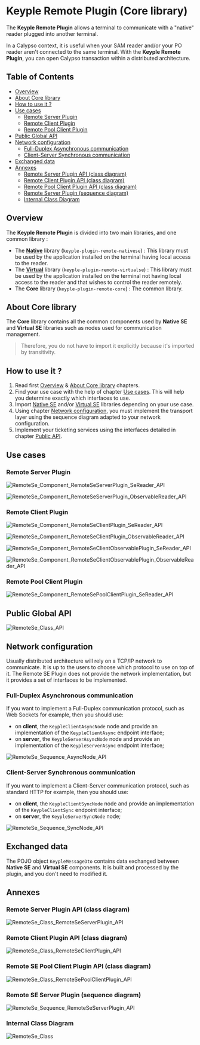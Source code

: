 # Keyple Remote Plugin (Core library)

The **Keyple Remote Plugin** allows a terminal to communicate with a "native" reader plugged into another terminal.

In a Calypso context, it is useful when your SAM reader and/or your PO reader aren't connected to the same terminal. With the **Keyple Remote Plugin**, you can open Calypso transaction within a distributed architecture.

## Table of Contents

* [Overview](#overview)
* [About Core library](#about-core-library)
* [How to use it ?](#how-to-use-it-)
* [Use cases](#use-cases)
    * [Remote Server Plugin](#remote-se-server-plugin)
    * [Remote Client Plugin](#remote-se-client-plugin)
    * [Remote Pool Client Plugin](#remote-se-pool-client-plugin)
* [Public Global API](#public-global-api)
* [Network configuration](#network-configuration)
    * [Full-Duplex Asynchronous communication](#full-duplex-asynchronous-communication)
    * [Client-Server Synchronous communication](#client-server-synchronous-communication)
* [Exchanged data](#exchanged-data)
* [Annexes](#annexes)
    * [Remote Server Plugin API (class diagram)](#remote-se-server-plugin-api-class-diagram)
    * [Remote Client Plugin API (class diagram)](#remote-se-client-plugin-api-class-diagram)
    * [Remote Pool Client Plugin API (class diagram)](#remote-se-pool-client-plugin-api-class-diagram)
    * [Remote Server Plugin (sequence diagram)](#remote-se-server-plugin-sequence-diagram)
    * [Internal Class Diagram](#internal-class-diagram)

## Overview

The **Keyple Remote Plugin** is divided into two main libraries, and one common library :
* The **[Native](../native/README.md)** library (`keyple-plugin-remote-nativese`) : This library must be used by the application installed on the terminal having local access to the reader.
* The **[Virtual](../virtual/README.md)** library (`keyple-plugin-remote-virtualse`) : This library must be used by the application installed on the terminal not having local access to the reader and that wishes to control the reader remotely.
* The **Core** library (`keyple-plugin-remote-core`) : The common library.

## About Core library

The **Core** library contains all the common components used by **Native SE** and **Virtual SE** libraries such as nodes used for communication management.

> Therefore, you do not have to import it explicitly because it's imported by transitivity.

## How to use it ?

1. Read first [Overview](#overview) & [About Core library](#about-core-library) chapters.
2. Find your use case with the help of chapter [Use cases](#use-cases). This will help you determine exactly which interfaces to use.
3. Import [Native SE](../nativese/README.md) and/or [Virtual SE](../virtualse/README.md) libraries depending on your use case.
4. Using chapter [Network configuration](#network-configuration), you must implement the transport layer using the sequence diagram adapted to your network configuration.
5. Implement your ticketing services using the interfaces detailed in chapter [Public API](#annexes).

## Use cases

### Remote Server Plugin

![RemoteSe_Component_RemoteSeServerPlugin_SeReader_API](../../../../../docs/img/remote-se/component/RemoteSe_Component_RemoteSeServerPlugin_SeReader_API.svg)

![RemoteSe_Component_RemoteSeServerPlugin_ObservableReader_API](../../../../../docs/img/remote-se/component/RemoteSe_Component_RemoteSeServerPlugin_ObservableReader_API.svg)

### Remote Client Plugin

![RemoteSe_Component_RemoteSeClientPlugin_SeReader_API](../../../../../docs/img/remote-se/component/RemoteSe_Component_RemoteSeClientPlugin_SeReader_API.svg)

![RemoteSe_Component_RemoteSeClientPlugin_ObservableReader_API](../../../../../docs/img/remote-se/component/RemoteSe_Component_RemoteSeClientPlugin_ObservableReader_API.svg)

![RemoteSe_Component_RemoteSeClientObservablePlugin_SeReader_API](../../../../../docs/img/remote-se/component/RemoteSe_Component_RemoteSeClientObservablePlugin_SeReader_API.svg)

![RemoteSe_Component_RemoteSeClientObservablePlugin_ObservableReader_API](../../../../../docs/img/remote-se/component/RemoteSe_Component_RemoteSeClientObservablePlugin_ObservableReader_API.svg)

### Remote Pool Client Plugin

![RemoteSe_Component_RemoteSePoolClientPlugin_SeReader_API](../../../../../docs/img/remote-se/component/RemoteSe_Component_RemoteSePoolClientPlugin_SeReader_API.svg)

## Public Global API

![RemoteSe_Class_API](../../../../../docs/img/remote-se/class/RemoteSe_Class_API.svg)

## Network configuration

Usually distributed architecture will rely on a TCP/IP network to communicate. It is up to the users to choose which protocol to use on top of it. The Remote SE Plugin does not provide the network implementation, but it provides a set of interfaces to be implemented.

### Full-Duplex Asynchronous communication

If you want to implement a Full-Duplex communication protocol, such as Web Sockets for example, then you should use:
* on **client**, the `KeypleClientAsyncNode` node and provide an implementation of the `KeypleClientAsync` endpoint interface;
* on **server**, the `KeypleServerAsyncNode` node and provide an implementation of the `KeypleServerAsync` endpoint interface;

![RemoteSe_Sequence_AsyncNode_API](../../../../../docs/img/remote-se/sequence/RemoteSe_Sequence_AsyncNode_API.svg)

### Client-Server Synchronous communication

If you want to implement a Client-Server communication protocol, such as standard HTTP for example, then you should use:
* on **client**, the `KeypleClientSyncNode` node and provide an implementation of the `KeypleClientSync` endpoint interface;
* on **server**, the `KeypleServerSyncNode` node;

![RemoteSe_Sequence_SyncNode_API](../../../../../docs/img/remote-se/sequence/RemoteSe_Sequence_SyncNode_API.svg)

## Exchanged data

The POJO object `KeypleMessageDto` contains data exchanged between **Native SE** and **Virtual SE** components. It is built and processed by the plugin, and you don't need to modified it.

## Annexes

### Remote Server Plugin API (class diagram)

![RemoteSe_Class_RemoteSeServerPlugin_API](../../../../../docs/img/remote-se/class/RemoteSe_Class_RemoteSeServerPlugin_API.svg)

### Remote Client Plugin API (class diagram)

![RemoteSe_Class_RemoteSeClientPlugin_API](../../../../../docs/img/remote-se/class/RemoteSe_Class_RemoteSeClientPlugin_API.svg)

### Remote SE Pool Client Plugin API (class diagram)

![RemoteSe_Class_RemoteSePoolClientPlugin_API](../../../../../docs/img/remote-se/class/RemoteSe_Class_RemoteSePoolClientPlugin_API.svg)

### Remote SE Server Plugin (sequence diagram)

![RemoteSe_Sequence_RemoteSeServerPlugin_API](../../../../../docs/img/remote-se/sequence/RemoteSe_Sequence_RemoteSeServerPlugin_API.svg)

### Internal Class Diagram

![RemoteSe_Class](../../../../../docs/img/remote-se/class/impl/RemoteSe_Class.svg)

